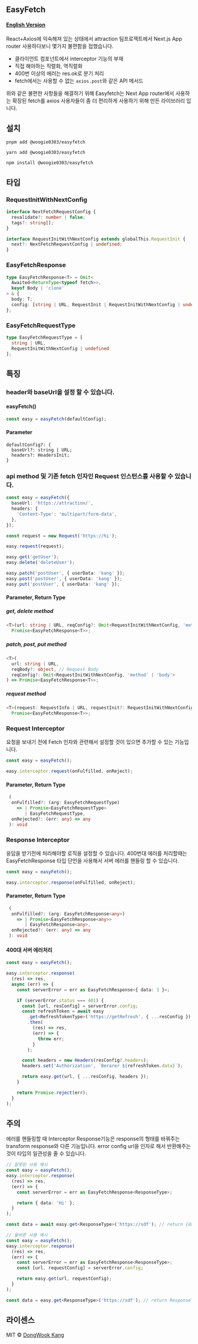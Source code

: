 ## EasyFetch

#### [English Version](./README.md)

React+Axios에 익숙해져 있는 상태에서 attraction 팀프로젝트에서 Next.js App router 사용하다보니 몇가지 불편함을 접했습니다.

- 클라이언트 컴포넌트에서 interceptor 기능의 부재
- 직접 해야하는 직렬화, 역직렬화
- 400번 이상의 에러는 res.ok로 분기 처리
- fetch에서는 사용할 수 없는 `axios.post`와 같은 API 메서드

위와 같은 불편한 사항들을 해결하기 위해 Easyfetch는 Next App router에서 사용하는 확장된 fetch를 axios 사용자들이 좀 더 편리하게 사용하기 위해 만든 라이브러리 입니다.

## 설치

```
pnpm add @woogie0303/easyfetch
```

```
yarn add @woogie0303/easyfetch
```

```
npm install @woogie0303/easyfetch
```

## 타입

### RequestInitWithNextConfig

```ts
interface NextFetchRequestConfig {
  revalidate?: number | false;
  tags?: string[];
}

interface RequestInitWithNextConfig extends globalThis.RequestInit {
  next?: NextFetchRequestConfig | undefined;
}
```

### EasyFetchResponse

```ts
type EasyFetchResponse<T> = Omit<
  Awaited<ReturnType<typeof fetch>>,
  keyof Body | 'clone'
> & {
  body: T;
  config: [string | URL, RequestInit | RequestInitWithNextConfig | undefined];
};
```

### EasyFetchRequestType

```ts
type EasyFetchRequestType = [
  string | URL,
  RequestInitWithNextConfig | undefined
];
```

## 특징

### header와 baseUrl을 설정 할 수 있습니다.

#### easyFetch()

```ts
const easy = easyFetch(defaultConfig);
```

#### Parameter

```
defaultConfig?: {
  baseUrl?: string | URL;
  headers?: HeadersInit;
}
```

### api method 및 기존 fetch 인자인 Request 인스턴스를 사용할 수 있습니다.

```ts
const easy = easyFetch({
  baseUrl: 'https://attraction/',
  headers: {
    'Content-Type': 'multipart/form-data',
  },
});

const request = new Request('https://hi');

easy.request(request);

easy.get('getUser');
easy.delete('deleteUser');

easy.patch('postUser', { userData: 'kang' });
easy.post('postUser', { userData: 'kang' });
easy.put('postUser', { userData: 'kang' });
```

#### Parameter, Return Type

##### get, delete method

```ts
<T>(url: string | URL, reqConfig?: Omit<RequestInitWithNextConfig, 'method'>) =>
  Promise<EasyFetchResponse<T>>;
```

##### patch, post, put method

```ts
<T>(
  url: string | URL,
  reqBody?: object, // Request Body
  reqConfig?: Omit<RequestInitWithNextConfig, 'method' | 'body'>
) => Promise<EasyFetchResponse<T>>;
```

##### request method

```ts
<T>(request: RequestInfo | URL, requestInit?: RequestInitWithNextConfig) =>
  Promise<EasyFetchResponse<T>>;
```

### Request Interceptor

요청을 보내기 전에 Fetch 인자와 관련해서 설정할 것이 있으면 추가할 수 있는 기능입니다.

```ts
const easy = easyFetch();

easy.interceptor.request(onFulfilled, onReject);
```

#### Parameter, Return Type

```ts
 (
  onFulfilled?: (arg: EasyFetchRequestType)
    => | Promise<EasyFetchRequestType>
       | EasyFetchRequestType,
  onRejected?: (err: any) => any
 ): void
```

### Response Interceptor

응답을 받기전에 처리해야할 로직을 설정할 수 있습니다. 400번대 에러를 처리할때는 EasyFetchResponse 타입 단언을 사용해서 서버 에러를 핸들링 할 수 있습니다.

```ts
const easy = easyFetch();

easy.interceptor.response(onFulfilled, onReject);
```

#### Parameter, Return Type

```ts
 (
  onFulfilled?: (arg: EasyFetchResponse<any>)
    => | Promise<EasyFetchResponse<any>>
       | EasyFetchResponse<any>,
  onRejected?: (err: any) => any
 ): void
```

#### 400대 서버 에러처리

```ts
const easy = easyFetch();

easy.interceptor.response(
  (res) => res,
  async (err) => {
    const serverError = err as EasyFetchResponse<{ data: 1 }>;

    if (serverError.status === 401) {
      const [url, resConfig] = serverError.config;
      const refreshToken = await easy
        .get<RefreshTokenType>('https://getRefresh', { ...resConfig })
        .then(
          (res) => res,
          (err) => {
            throw err;
          }
        );

      const headers = new Headers(resConfig?.headers);
      headers.set('Authorization', `Berarer ${refreshToken.data}`);

      return easy.get(url, { ...resConfig, headers });
    }

    return Promise.reject(err);
  }
);
```

## 주의

에러를 핸들링할 때 Interceptor Response기능은 response의 형태를 바꿔주는 transform response와 다른 기능입니다. error config url을 인자로 해서 반환해주는 것이 타입의 일관성을 줄 수 있습니다.

```ts
// 잘못된 사용 예시
const easy = easyFetch();
easy.interceptor.response(
  (res) => res,
  (err) => {
    const serverError = err as EasyFetchResponse<ResponseType>;

    return { data: 'Hi' };
  }
);

const data = await easy.get<ResponseType>('https://sdf'); // return {data: 'Hi'}

// 올바른 사용 예시
const easy = easyFetch();
easy.interceptor.response(
  (res) => res,
  (err) => {
    const serverError = err as EasyFetchResponse<ResponseType>;
    const [url, requestConfig] = serverError.config;

    return easy.get(url, requestConfig);
  }
);

const data = easy.get<ResponseType>('https://sdf'); // return ResponseType Data
```

## 라이센스

MIT © [DongWook Kang](https://github.com/woogie0303)
